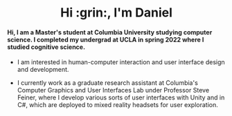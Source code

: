 <h1 align='center'> Hi :grin:, I'm Daniel </h1>

<h4>
Hi, I am a Master's student at Columbia University studying computer science. I completed my undergrad at UCLA in spring 2022 where I studied cognitive science. 
</h4>

- I am interested in human-computer interaction and user interface design and development. 

- I currently work as a graduate research assistant at Columbia's Computer Graphics and User Interfaces Lab under Professor Steve Feiner, where I develop various sorts of user interfaces with Unity and in C#, which are deployed to mixed reality headsets for user exploration.


<!--
**dhu16/dhu16** is a ✨ _special_ ✨ repository because its `README.md` (this file) appears on your GitHub profile.

Here are some ideas to get you started:

- 🔭 I’m currently working on ...
- 🌱 I’m currently learning ...
- 👯 I’m looking to collaborate on ...
- 🤔 I’m looking for help with ...
- 💬 Ask me about ...
- 📫 How to reach me: ...
- 😄 Pronouns: ...
- ⚡ Fun fact: ...
-->
